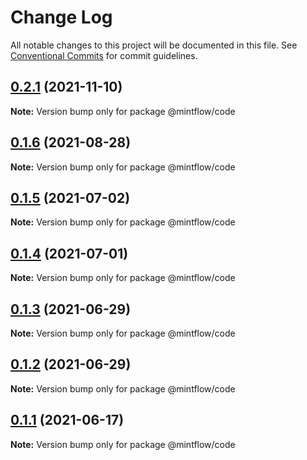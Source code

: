 # Change Log

All notable changes to this project will be documented in this file.
See [Conventional Commits](https://conventionalcommits.org) for commit guidelines.

## [0.2.1](https://github.com/vechai/mintflow/compare/@mintflow/code@0.1.6...@mintflow/code@0.2.1) (2021-11-10)

**Note:** Version bump only for package @mintflow/code





## [0.1.6](https://github.com/vechai/mintflow/compare/@mintflow/code@0.1.5...@mintflow/code@0.1.6) (2021-08-28)

**Note:** Version bump only for package @mintflow/code





## [0.1.5](https://github.com/vechai/mintflow/compare/@mintflow/code@0.1.4...@mintflow/code@0.1.5) (2021-07-02)

**Note:** Version bump only for package @mintflow/code





## [0.1.4](https://github.com/vechai/mintflow/compare/@mintflow/code@0.1.3...@mintflow/code@0.1.4) (2021-07-01)

**Note:** Version bump only for package @mintflow/code





## [0.1.3](https://github.com/vechai/mintflow/compare/@mintflow/code@0.1.2...@mintflow/code@0.1.3) (2021-06-29)

**Note:** Version bump only for package @mintflow/code





## [0.1.2](https://github.com/vechai/mintflow/compare/@mintflow/code@0.1.1...@mintflow/code@0.1.2) (2021-06-29)

**Note:** Version bump only for package @mintflow/code





## [0.1.1](https://github.com/vechai/mintflow/compare/@mintflow/code@0.1.0...@mintflow/code@0.1.1) (2021-06-17)

**Note:** Version bump only for package @mintflow/code
